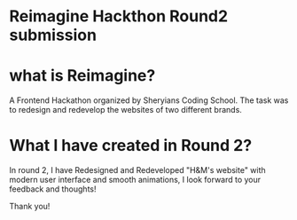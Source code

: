 # Reimagine Hackthon Round2 submission

# what is Reimagine? 
A Frontend Hackathon organized by Sheryians Coding School. The task was to redesign and redevelop the websites of two different brands. 

# What I have created in Round 2?
In round 2, I have Redesigned and Redeveloped "H&M's website" with modern user interface and smooth animations, I look forward to your feedback and thoughts!

Thank you!
